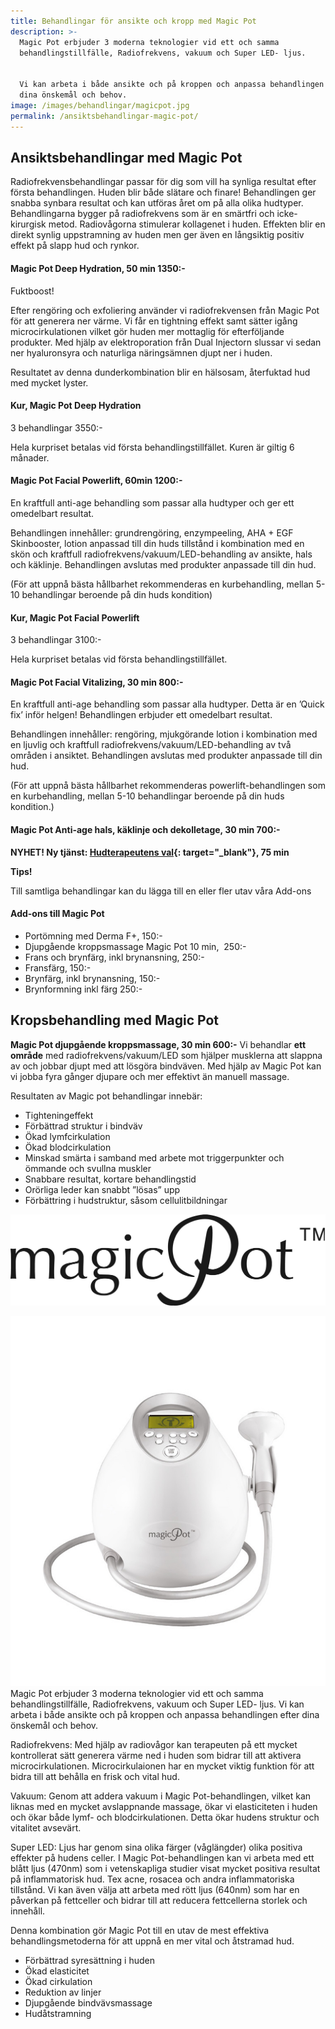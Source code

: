 ```yaml
---
title: Behandlingar för ansikte och kropp med Magic Pot
description: >-
  Magic Pot erbjuder 3 moderna teknologier vid ett och samma
  behandlingstillfälle, Radiofrekvens, vakuum och Super LED- ljus.


  Vi kan arbeta i både ansikte och på kroppen och anpassa behandlingen efter
  dina önskemål och behov.
image: /images/behandlingar/magicpot.jpg
permalink: /ansiktsbehandlingar-magic-pot/
---
```


## Ansiktsbehandlingar med Magic Pot

Radiofrekvensbehandlingar passar för dig som vill ha synliga resultat efter första behandlingen. Huden blir b&aring;de slätare och finare\! Behandlingen ger snabba synbara resultat och kan utföras &aring;ret om p&aring; alla olika hudtyper. Behandlingarna bygger p&aring; radiofrekvens som är en smärtfri och icke-kirurgisk metod. Radiov&aring;gorna stimulerar kollagenet i huden. Effekten blir en direkt synlig uppstramning av huden men ger även en l&aring;ngsiktig positiv effekt p&aring; slapp hud och rynkor.

#### Magic Pot Deep Hydration, 50 min 1350:-

Fuktboost\!

Efter rengöring och exfoliering använder vi radiofrekvensen fr&aring;n Magic Pot för att generera ner värme. Vi f&aring;r en tightning effekt samt sätter ig&aring;ng microcirkulationen vilket gör huden mer mottaglig för efterföljande produkter. Med hjälp av elektroporation fr&aring;n Dual Injectorn slussar vi sedan ner hyaluronsyra och naturliga näringsämnen djupt ner i huden.

Resultatet av denna dunderkombination blir en hälsosam, &aring;terfuktad hud med mycket lyster.

#### Kur, Magic Pot Deep Hydration

3 behandlingar 3550:-

Hela kurpriset betalas vid första behandlingstillfället. Kuren är giltig 6 m&aring;nader.

#### Magic Pot Facial Powerlift, 60min 1200:-

En kraftfull anti-age behandling som passar alla hudtyper och ger ett omedelbart resultat.

Behandlingen inneh&aring;ller: grundrengöring, enzympeeling, AHA + EGF Skinbooster, lotion anpassad till din huds tillst&aring;nd i kombination med en skön och kraftfull radiofrekvens/vakuum/LED-behandling av ansikte, hals och käklinje. Behandlingen avslutas med produkter anpassade till din hud.

(För att uppn&aring; bästa h&aring;llbarhet rekommenderas en kurbehandling, mellan 5-10 behandlingar beroende p&aring; din huds kondition)

#### Kur, Magic Pot Facial Powerlift

3 behandlingar 3100:-

Hela kurpriset betalas vid första behandlingstillfället.

#### Magic Pot Facial Vitalizing, 30 min 800:-

En kraftfull anti-age behandling som passar alla hudtyper. Detta är en ’Quick fix’ inför helgen\! Behandlingen erbjuder ett omedelbart resultat.

Behandlingen inneh&aring;ller: rengöring, mjukgörande lotion i kombination med en ljuvlig och kraftfull radiofrekvens/vakuum/LED-behandling av tv&aring; omr&aring;den i ansiktet. Behandlingen avslutas med produkter anpassade till din hud.

(För att uppn&aring; bästa h&aring;llbarhet rekommenderas powerlift-behandlingen som en kurbehandling, mellan 5-10 behandlingar beroende p&aring; din huds kondition.)

#### Magic Pot Anti-age hals, käklinje och dekolletage, 30 min 700:-

**NYHET\! Ny tjänst: [Hudterapeutens val](https://pipershudvard.com/hudterapeutens-val/){: target="_blank"}, 75 min**

**Tips\!**

Till samtliga behandlingar kan du lägga till en eller fler utav v&aring;ra Add-ons

#### Add-ons till Magic Pot

* Portömning med Derma F+, 150:-
* Djupg&aring;ende kroppsmassage Magic Pot 10 min, &nbsp;250:-
* Frans och brynfärg, inkl brynansning, 250:-
* Fransfärg, 150:-
* Brynfärg, inkl brynansning, 150:-
* Brynformning inkl färg 250:-

## Kropsbehandling med Magic Pot

**Magic Pot djupg&aring;ende kroppsmassage, 30 min 600:-** Vi behandlar **ett omr&aring;de** med radiofrekvens/vakuum/LED som hjälper musklerna att slappna av och jobbar djupt med att lösgöra bindväven. Med hjälp av Magic Pot kan vi jobba fyra g&aring;nger djupare och mer effektivt än manuell massage.

Resultaten av Magic pot behandlingar innebär:

* Tighteningeffekt
* Förbättrad struktur i bindväv
* Ökad lymfcirkulation
* Ökad blodcirkulation
* Minskad smärta i samband med arbete mot triggerpunkter och ömmande och svullna muskler
* Snabbare resultat, kortare behandlingstid
* Orörliga leder kan snabbt ”lösas” upp
* Förbättring i hudstruktur, s&aring;som cellulitbildningar

![16A67B44-1972-4BA5-BF31-1327F80827DC](/images/arkivbilder/16a67b44-1972-4ba5-bf31-1327f80827dc.png?w=300)

![6AD3F1F2-8EDE-4649-B20B-CD235D480554](/images/arkivbilder/6ad3f1f2-8ede-4649-b20b-cd235d480554.jpeg?w=510) Magic Pot erbjuder 3 moderna teknologier vid ett och samma behandlingstillfälle, Radiofrekvens, vakuum och Super LED- ljus. Vi kan arbeta i b&aring;de ansikte och p&aring; kroppen och anpassa behandlingen efter dina önskem&aring;l och behov.

Radiofrekvens: Med hjälp av radiov&aring;gor kan terapeuten p&aring; ett mycket kontrollerat sätt generera värme ned i huden som bidrar till att aktivera microcirkulationen. Microcirkulaionen har en mycket viktig funktion för att bidra till att beh&aring;lla en frisk och vital hud.

Vakuum: Genom att addera vakuum i Magic Pot-behandlingen, vilket kan liknas med en mycket avslappnande massage, ökar vi elasticiteten i huden och ökar b&aring;de lymf- och blodcirkulationen. Detta ökar hudens struktur och vitalitet avsevärt.

Super LED: Ljus har genom sina olika färger (v&aring;glängder) olika positiva effekter p&aring; hudens celler. I Magic Pot-behandlingen kan vi arbeta med ett bl&aring;tt ljus (470nm) som i vetenskapliga studier visat mycket positiva resultat p&aring; inflammatorisk hud. Tex acne, rosacea och andra inflammatoriska tillst&aring;nd. Vi kan även välja att arbeta med rött ljus (640nm) som har en p&aring;verkan p&aring; fettceller och bidrar till att reducera fettcellerna storlek och inneh&aring;ll.

Denna kombination gör Magic Pot till en utav de mest effektiva behandlingsmetoderna för att uppn&aring; en mer vital och &aring;tstramad hud.

* Förbättrad syresättning i huden
* Ökad elasticitet
* Ökad cirkulation
* Reduktion av linjer
* Djupg&aring;ende bindvävsmassage
* Hud&aring;tstramning